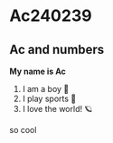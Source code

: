 # Ac240239
## Ac and numbers

**My name is Ac**

1. I am a boy 🤠
2. I play sports 🏸
3. I love the world! 🪐

so cool
